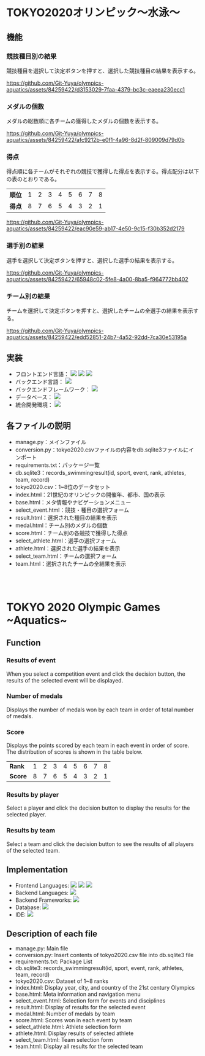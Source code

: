 # TOKYO2020オリンピック～水泳～

## 機能
### 競技種目別の結果
競技種目を選択して決定ボタンを押すと、選択した競技種目の結果を表示する。

https://github.com/Git-Yuya/olympics-aquatics/assets/84259422/d3153029-7faa-4379-bc3c-eaeea230ecc1

### メダルの個数
メダルの総数順に各チームの獲得したメダルの個数を表示する。

https://github.com/Git-Yuya/olympics-aquatics/assets/84259422/afc9212b-e0f1-4a96-8d2f-809009d79d0b

### 得点
得点順に各チームがそれぞれの競技で獲得した得点を表示する。得点配分は以下の表のとおりである。
<table>
    <tr>
        <td><b>順位</b></td>
        <td>1</td>
        <td>2</td>
        <td>3</td>
        <td>4</td>
        <td>5</td>
        <td>6</td>
        <td>7</td>
        <td>8</td>
    </tr>
    <tr>
        <td><b>得点</b></td>
        <td>8</td>
        <td>7</td>
        <td>6</td>
        <td>5</td>
        <td>4</td>
        <td>3</td>
        <td>2</td>
        <td>1</td>
    </tr>
</table>

https://github.com/Git-Yuya/olympics-aquatics/assets/84259422/eac90e59-ab17-4e50-9c15-f30b352d2179

### 選手別の結果
選手を選択して決定ボタンを押すと、選択した選手の結果を表示する。

https://github.com/Git-Yuya/olympics-aquatics/assets/84259422/65948c02-5fe8-4a00-8ba5-f964772bb402

### チーム別の結果
チームを選択して決定ボタンを押すと、選択したチームの全選手の結果を表示する。

https://github.com/Git-Yuya/olympics-aquatics/assets/84259422/edd52851-24b7-4a52-92dd-7ca30e53195a

## 実装
- フロントエンド言語：
  <img src="https://img.shields.io/badge/-HTML5-E34F26.svg?logo=html5&style=plastic">
  <img src="https://img.shields.io/badge/-CSS3-1572B6.svg?logo=css3&style=plastic">
  <img src="https://img.shields.io/badge/-JavaScript-F7DF1E.svg?logo=javascript&style=plastic">
- バックエンド言語：
  <img src="https://img.shields.io/badge/-Python-3776AB.svg?logo=python&style=plastic">
- バックエンドフレームワーク：
  <img src="https://img.shields.io/badge/-Django-092E20.svg?logo=django&style=plastic">
- データベース：
  <img src="https://img.shields.io/badge/-SQLite-003B57.svg?logo=SQLite&style=plastic">
- 統合開発環境：
  <img src="https://img.shields.io/badge/-VSCode-007ACC.svg?logo=visualstudiocode&style=plastic">

## 各ファイルの説明
- manage.py：メインファイル
- conversion.py：tokyo2020.csvファイルの内容をdb.sqlite3ファイルにインポート
- requirements.txt：パッケージ一覧
- db.sqlite3：records_swimmingresult(id, sport, event, rank, athletes, team, record)
- tokyo2020.csv：1~8位のデータセット
- index.html：21世紀のオリンピックの開催年、都市、国の表示
- base.html：メタ情報やナビゲーションメニュー
- select_event.html：競技・種目の選択フォーム
- result.html：選択された種目の結果を表示
- medal.html：チーム別のメダルの個数
- score.html：チーム別の各競技で獲得した得点
- select_athlete.html：選手の選択フォーム
- athlete.html：選択された選手の結果を表示
- select_team.html：チームの選択フォーム
- team.html：選択されたチームの全結果を表示

<br>

<br>

# TOKYO 2020 Olympic Games \~Aquatics\~

## Function
### Results of event
When you select a competition event and click the decision button, the results of the selected event will be displayed.

### Number of medals
Displays the number of medals won by each team in order of total number of medals.

### Score
Displays the points scored by each team in each event in order of score. The distribution of scores is shown in the table below.
<table>
    <tr>
        <td><b>Rank</b></td>
        <td>1</td>
        <td>2</td>
        <td>3</td>
        <td>4</td>
        <td>5</td>
        <td>6</td>
        <td>7</td>
        <td>8</td>
    </tr>
    <tr>
        <td><b>Score</b></td>
        <td>8</td>
        <td>7</td>
        <td>6</td>
        <td>5</td>
        <td>4</td>
        <td>3</td>
        <td>2</td>
        <td>1</td>
    </tr>
</table>

### Results by player
Select a player and click the decision button to display the results for the selected player.

### Results by team
Select a team and click the decision button to see the results of all players of the selected team.

## Implementation
- Frontend Languages:
  <img src="https://img.shields.io/badge/-HTML5-E34F26.svg?logo=html5&style=plastic">
  <img src="https://img.shields.io/badge/-CSS3-1572B6.svg?logo=css3&style=plastic">
  <img src="https://img.shields.io/badge/-JavaScript-F7DF1E.svg?logo=javascript&style=plastic">
- Backend Languages:
  <img src="https://img.shields.io/badge/-Python-3776AB.svg?logo=python&style=plastic">
- Backend Frameworks:
  <img src="https://img.shields.io/badge/-Django-092E20.svg?logo=django&style=plastic">
- Database:
  <img src="https://img.shields.io/badge/-SQLite-003B57.svg?logo=SQLite&style=plastic">
- IDE:
  <img src="https://img.shields.io/badge/-VSCode-007ACC.svg?logo=visualstudiocode&style=plastic">

## Description of each file
- manage.py: Main file
- conversion.py: Insert contents of tokyo2020.csv file into db.sqlite3 file
- requirements.txt: Package List
- db.sqlite3: records_swimmingresult(id, sport, event, rank, athletes, team, record)
- tokyo2020.csv: Dataset of 1~8 ranks
- index.html: Display year, city, and country of the 21st century Olympics
- base.html: Meta information and navigation menu
- select_event.html: Selection form for events and disciplines
- result.html: Display of results for the selected event
- medal.html: Number of medals by team
- score.html: Scores won in each event by team
- select_athlete.html: Athlete selection form
- athlete.html: Display results of selected athlete
- select_team.html: Team selection form
- team.html: Display all results for the selected team
